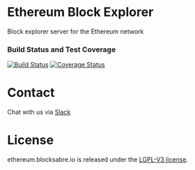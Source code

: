 # Ethereum Block Explorer

Block explorer server for the Ethereum network

### Build Status and Test Coverage
[![Build Status](https://travis-ci.org/blocksabre/ethereum.blocksabre.io.svg?branch=master)](https://travis-ci.org/blocksabre/ethereum.blocksabre.io)
[![Coverage Status](https://coveralls.io/repos/github/blocksabre/ethereum.blocksabre.io/badge.svg?branch=master)](https://coveralls.io/github/blocksabre/ethereum.blocksabre.io?branch=master)

# Contact
Chat with us via [Slack](https://blocksabre.slack.com)

# License
ethereum.blocksabre.io is released under the [LGPL-V3 license](LICENSE).